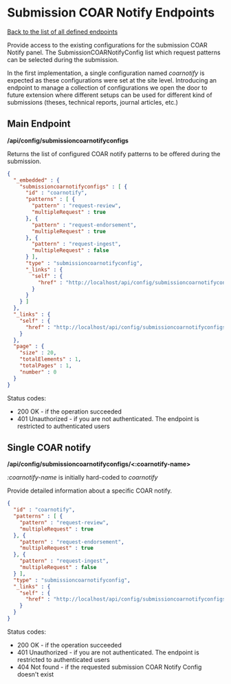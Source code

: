 # Submission COAR Notify Endpoints
[Back to the list of all defined endpoints](endpoints.md)

Provide access to the existing configurations for the submission COAR Notify panel.
The SubmissionCOARNotifyConfig list which request patterns can be selected during the submission.

In the first implementation, a single configuration named *coarnotify* is expected as these configurations were set at the site level.
Introducing an endpoint to manage a collection of configurations we open the door to future extension where different setups can be used for different kind of submissions (theses, technical reports, journal articles, etc.)

## Main Endpoint
**/api/config/submissioncoarnotifyconfigs**

Returns the list of configured COAR notify patterns to be offered during the submission.

```json
{
  "_embedded" : {
    "submissioncoarnotifyconfigs" : [ {
      "id" : "coarnotify",
      "patterns" : [ {
        "pattern" : "request-review",
        "multipleRequest" : true
      }, {
        "pattern" : "request-endorsement",
        "multipleRequest" : true
      }, {
        "pattern" : "request-ingest",
        "multipleRequest" : false
      } ],
      "type" : "submissioncoarnotifyconfig",
      "_links" : {
        "self" : {
          "href" : "http://localhost/api/config/submissioncoarnotifyconfigs/coarnotify"
        }
      }
    } ]
  },
  "_links" : {
    "self" : {
      "href" : "http://localhost/api/config/submissioncoarnotifyconfigs"
    }
  },
  "page" : {
    "size" : 20,
    "totalElements" : 1,
    "totalPages" : 1,
    "number" : 0
  }
}
```

Status codes:
* 200 OK - if the operation succeeded
* 401 Unauthorized - if you are not authenticated. The endpoint is restricted to authenticated users


## Single COAR notify
**/api/config/submissioncoarnotifyconfigs/<:coarnotify-name>**

*:coarnotify-name* is initially hard-coded to *coarnotify*

Provide detailed information about a specific COAR notify.
```json
{
  "id" : "coarnotify",
  "patterns" : [ {
    "pattern" : "request-review",
    "multipleRequest" : true
  }, {
    "pattern" : "request-endorsement",
    "multipleRequest" : true
  }, {
    "pattern" : "request-ingest",
    "multipleRequest" : false
  } ],
  "type" : "submissioncoarnotifyconfig",
  "_links" : {
    "self" : {
      "href" : "http://localhost/api/config/submissioncoarnotifyconfigs/coarnotify"
    }
  }
}
```

Status codes:
* 200 OK - if the operation succeeded
* 401 Unauthorized - if you are not authenticated. The endpoint is restricted to authenticated users
* 404 Not found - if the requested submission COAR Notify Config doesn't exist